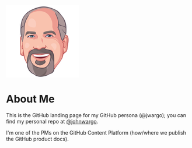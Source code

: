 ![Avatar](https://github.com/jwargo/jwargo/blob/master/images/jmw-avatar.png)

# About Me

This is the GitHub landing page for my GitHub persona (@jwargo); you can find my personal repo at [@johnwargo](https://github.com/johnwargo).

I'm one of the PMs on the GitHub Content Platform (how/where we publish the GitHub product docs).
